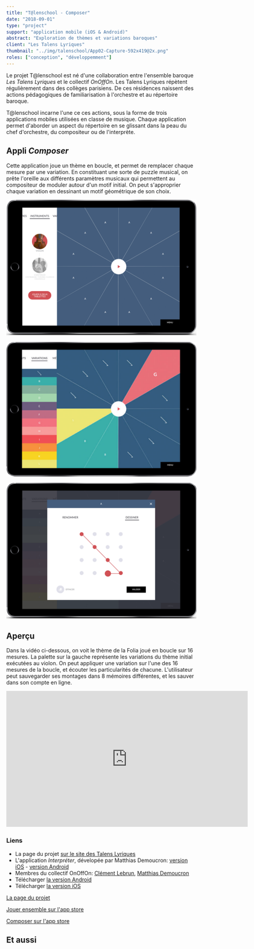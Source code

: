 ```yaml
---
title: "T@lenschool - Composer"
date: "2018-09-01"
type: "project"
support: "application mobile (iOS & Android)"
abstract: "Exploration de thèmes et variations baroques"
client: "Les Talens Lyriques"
thumbnail: "../img/talenschool/App02-Capture-592x419@2x.png"
roles: ["conception", "développemment"]
---
```


Le projet T@lenschool est né d'une collaboration entre l'ensemble baroque *Les Talens Lyriques* et le collectif *OnOffOn*. Les Talens Lyriques répètent régulièrement dans des collèges parisiens. De ces résidences naissent des actions pédagogiques de familiarisation à l'orchestre et au répertoire baroque. 


T@lenschool incarne l'une ce ces actions, sous la forme de trois applications mobiles utilisées en classe de musique. Chaque application permet d'aborder un aspect du répertoire en se glissant dans la peau du chef d'orchestre, du compositeur ou de l'interprète.

## Appli *Composer*

Cette application joue un thème en boucle, et permet de remplacer chaque mesure par une variation. En constituant une sorte de puzzle musical, on prête l'oreille aux différents paramètres musicaux qui permettent au compositeur de moduler autour d'un motif initial.  On peut s'approprier chaque variation en dessinant un motif géométrique de son choix.

![Composer](../img/talenschool/at2_instruments.png)

![Composer](../img/talenschool/App02-Capture-592x419@2x.png)

![Composer](../img/talenschool/at2_dessin.png)

## Aperçu

Dans la vidéo ci-dessous, on voit le thème de la Folia joué en boucle sur 16 mesures. La palette sur la gauche représente les variations du thème initial exécutées au violon. On peut appliquer une variation sur l'une des 16 mesures de la boucle, et écouter les particularités de chacune. L'utilisateur peut sauvegarder ses montages dans 8 mémoires différentes, et les sauver dans son compte en ligne.

<div class="iframe-container">
<iframe src="https://player.vimeo.com/video/338895848" width="640" height="360" frameborder="0" allow="autoplay; fullscreen" allowfullscreen></iframe>
</div>





### Liens

- La page du projet [sur le site des Talens Lyriques](https://www.lestalenslyriques.com/applis-talenschool/)
- L'application *Interpréter*, dévelopée par Matthias Demoucron: [version iOS](https://itunes.apple.com/fr/app/interpr%C3%A9ter/id1230873613?mt=8) - [version Android](https://play.google.com/store/apps/details?id=com.onoffon.talenschool.atelier3)
- Membres du collectif OnOffOn: [Clément Lebrun](http://www.clementlebrun.com/), [Matthias Demoucron](http://www.fingerfiddleapp.com/)
- Télécharger [la version Android](https://play.google.com/store/apps/details?id=com.onoffon.talenschool.atelier2&pcampaignid=MKT-Other-global-all-co-prtnr-py-PartBadge-Mar2515-1)
- Télécharger [la version iOS](https://itunes.apple.com/fr/app/composer/id1233184310)








[La page du projet](https://www.lestalenslyriques.com/applis-talenschool/)

[Jouer ensemble sur l'app store](https://itunes.apple.com/fr/app/jouer-ensemble/id1233988131)


[Composer sur l'app store](https://itunes.apple.com/fr/app/composer/id1233184310)

## Et aussi








